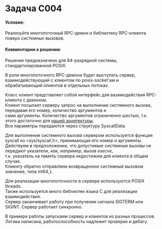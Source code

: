 # Задача C004

#### Условие:
Реализуйте многопоточный RPC-демон и библиотеку RPC-клиента поверх системных вызовов.

#### Комментарии к решению
Решение предназначено для 64-разрядной системы, стандартизированной POSIX.

В роли многопоточного RPC-демона будет выступать сервер, взаимодействующий с клиентом по posix-socket'ам и  
обрабатывающий клиентов в отдельных потоках.  

Класс клиент представляет собой интерфейс для вазимодействия RPC-клиента с демоном.  
Клиент посылает серверу запрос на выполнение системного вызова, передавая его номер, количество аргументов и  
сами аргументы. Количество аргументов ограниченно шестью, т.к. этого достаточно для [нашей архитектуры](https://stackoverflow.com/questions/25398729/system-call-maximum-arguments-in).  
Все параметры передаются через структуру SyscallData. 

Для выполнения системного вызова сервером используется функция syscall из <sys/syscall.h>, принимающая его номер и аргументы.  
Действуем в предположении, что допустимые системные вызовы не передают указатели, *как, например, вызов execve*,  
т.к. указатель на память сервера недостижим для клиента в общем случае.  
Клиенту обратно отправляем возвращенное системный вызовом значение, типа int64_t.

Для реализации многопоточности в сервере используются POSIX threads.  
Также используется много библиотек языка C для реализации взаимодействия.  
Сервер заканчивает работу при получении сигнала SIGTERM или SIGINT.
Сервер работает синхронно.  

В примере работы запускаем сервер и клиентов из разных процессов.  
Логика написана, работоспособность надлежит проверке и дебагу. 

    
